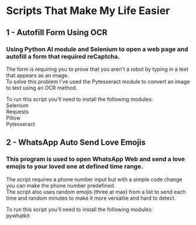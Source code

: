 # Scripts That Make My Life Easier
## 1 - Autofill Form Using OCR
### Using Python AI module and Selenium to open a web page and autofill a form that required reCaptcha.
The form is requiring you to prove that you aren't a robot by typing in a text that appears as an image. <br />
To solve this problem I've used the Pytesseract module to convert an image to text using an OCR method.

To run this script you'll need to install the following modules: <br />
Selenium <br />
Requests <br />
Pillow <br />
Pytesseract <br />

## 2 - WhatsApp Auto Send Love Emojis
### This program is used to open WhatsApp Web and send a love emojis to your loved one at defined time range.
The script requires a phone number input but with a simple code change you can make the phone number predefined. <br />
The script also uses random emojis (three at max) from a list to send each time and random minutes to make it more versatile and hard to detect.

To run this script you'll need to install the following modules: <br />
pywhatkit
